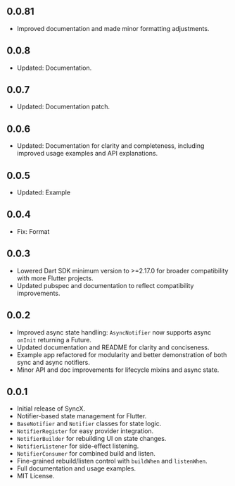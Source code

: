 ## 0.0.81

- Improved documentation and made minor formatting adjustments.

## 0.0.8 

- Updated: Documentation.

## 0.0.7

- Updated: Documentation patch.

## 0.0.6

- Updated: Documentation for clarity and completeness, including improved usage examples and API explanations.

## 0.0.5

- Updated: Example

## 0.0.4

- Fix: Format

## 0.0.3

- Lowered Dart SDK minimum version to >=2.17.0 for broader compatibility with more Flutter projects.
- Updated pubspec and documentation to reflect compatibility improvements.

## 0.0.2

- Improved async state handling: `AsyncNotifier` now supports async `onInit` returning a Future.
- Updated documentation and README for clarity and conciseness.
- Example app refactored for modularity and better demonstration of both sync and async notifiers.
- Minor API and doc improvements for lifecycle mixins and async state.

## 0.0.1

- Initial release of SyncX.
- Notifier-based state management for Flutter.
- `BaseNotifier` and `Notifier` classes for state logic.
- `NotifierRegister` for easy provider integration.
- `NotifierBuilder` for rebuilding UI on state changes.
- `NotifierListener` for side-effect listening.
- `NotifierConsumer` for combined build and listen.
- Fine-grained rebuild/listen control with `buildWhen` and `listenWhen`.
- Full documentation and usage examples.
- MIT License.

